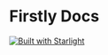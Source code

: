 # Firstly Docs

[![Built with Starlight](https://astro.badg.es/v2/built-with-starlight/small.svg)](https://starlight.astro.build)
